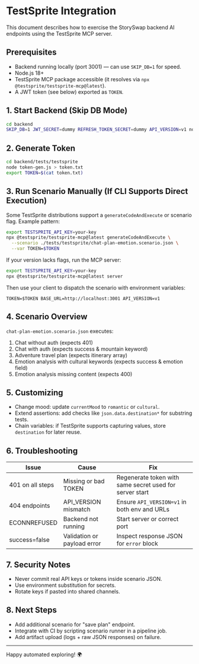 # TestSprite Integration

This document describes how to exercise the StorySwap backend AI endpoints using the TestSprite MCP server.

## Prerequisites
- Backend running locally (port 3001) — can use `SKIP_DB=1` for speed.
- Node.js 18+
- TestSprite MCP package accessible (it resolves via `npx @testsprite/testsprite-mcp@latest`).
- A JWT token (see below) exported as `TOKEN`.

## 1. Start Backend (Skip DB Mode)
```bash
cd backend
SKIP_DB=1 JWT_SECRET=dummy REFRESH_TOKEN_SECRET=dummy API_VERSION=v1 node server.js
```

## 2. Generate Token
```bash
cd backend/tests/testsprite
node token-gen.js > token.txt
export TOKEN=$(cat token.txt)
```

## 3. Run Scenario Manually (If CLI Supports Direct Execution)
Some TestSprite distributions support a `generateCodeAndExecute` or scenario flag. Example pattern:
```bash
export TESTSPRITE_API_KEY=your-key
npx @testsprite/testsprite-mcp@latest generateCodeAndExecute \
  --scenario ./tests/testsprite/chat-plan-emotion.scenario.json \
  --var TOKEN=$TOKEN
```

If your version lacks flags, run the MCP server:
```bash
export TESTSPRITE_API_KEY=your-key
npx @testsprite/testsprite-mcp@latest server
```
Then use your client to dispatch the scenario with environment variables:
```
TOKEN=$TOKEN BASE_URL=http://localhost:3001 API_VERSION=v1
```

## 4. Scenario Overview
`chat-plan-emotion.scenario.json` executes:
1. Chat without auth (expects 401)
2. Chat with auth (expects success & mountain keyword)
3. Adventure travel plan (expects itinerary array)
4. Emotion analysis with cultural keywords (expects success & emotion field)
5. Emotion analysis missing content (expects 400)

## 5. Customizing
- Change mood: update `currentMood` to `romantic` or `cultural`.
- Extend assertions: add checks like `json.data.destination*` for substring tests.
- Chain variables: if TestSprite supports capturing values, store `destination` for later reuse.

## 6. Troubleshooting
| Issue | Cause | Fix |
|-------|-------|-----|
| 401 on all steps | Missing or bad TOKEN | Regenerate token with same secret used for server start |
| 404 endpoints | API_VERSION mismatch | Ensure `API_VERSION=v1` in both env and URLs |
| ECONNREFUSED | Backend not running | Start server or correct port |
| success=false | Validation or payload error | Inspect response JSON for `error` block |

## 7. Security Notes
- Never commit real API keys or tokens inside scenario JSON.
- Use environment substitution for secrets.
- Rotate keys if pasted into shared channels.

## 8. Next Steps
- Add additional scenario for "save plan" endpoint.
- Integrate with CI by scripting scenario runner in a pipeline job.
- Add artifact upload (logs + raw JSON responses) on failure.

---
Happy automated exploring! 🌍
